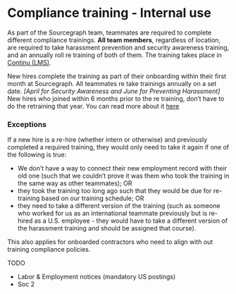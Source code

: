 # Compliance training - Internal use

As part of the Sourcegraph team, teammates are required to complete different compliance trainings. **All team members**, regardless of location, are required to take harassment prevention and security awareness training, and an annually roll re training of both of them. The training takes place in [Continu (LMS)](../tools/continu.md).

New hires complete the training as part of their onboarding within their first month at Sourcegraph.
All teammates re take trainings annually on a set date. _[April for Security Awareness and June for Preventing Harassment]_
New hires who joined within 6 months prior to the re training, don’t have to do the retraining that year. You can read more about it [here](../../../../company-info-and-process/working-at-sourcegraph/teammate-development/training/compliance/index.md)

### Exceptions

If a new hire is a re-hire (whether intern or otherwise) and previously completed a required training, they would only need to take it again if one of the following is true:

- We don’t have a way to connect their new employment record with their old one (such that we couldn’t prove it was them who took the training in the same way as other teammates); OR
- they took the training too long ago such that they would be due for re-training based on our training schedule; OR
- they need to take a different version of the training (such as someone who worked for us as an international teammate previously but is re-hired as a U.S. employee - they would have to take a different version of the harassment training and should be assigned that course).

This also applies for onboarded contractors who need to align with out training compliance policies.

TODO

- Labor & Employment notices (mandatory US postings)
- Soc 2
